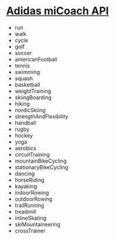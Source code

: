 [Adidas miCoach API](https://developers.adidas.com/micoach/)
=============

* run
* walk
* cycle
* golf
* soccer
* americanFootball
* tennis
* swimming
* squash
* basketball
* weightTraining
* skiingBoarding
* hiking
* nordicSkiing
* strengthAndFlexibility
* handball
* rugby
* hockey
* yoga
* aerobics
* circuitTraining
* mountainBikeCycling
* stationaryBikeCycling
* dancing
* horseRiding
* kayaking
* indoorRowing
* outdoorRowing
* trailRunning
* treadmill
* inlineSkating
* skiMountaineering
* crossTrainer
